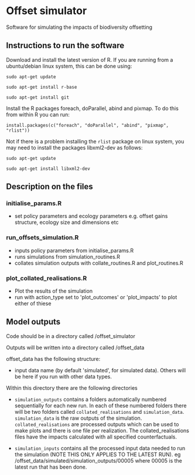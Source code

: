 Offset simulator
================

Software for simulating the impacts of biodiversity offsetting 


Instructions to run the software
---------------------------------

Download and install the latest version of R. If you are running from a ubuntu/debian linux system, this can be done using:

`sudo apt-get update`

`sudo apt-get install r-base`

`sudo apt-get install git`


Install the R packages foreach, doParallel, abind and pixmap. To do this from within R you can run:

`install.packages(c("foreach", "doParallel", "abind", "pixmap", "rlist"))`

Not if there is a problem installing the `rlist` package on linux system, you may need to install the packages libxml2-dev as follows:

`sudo apt-get update`

`sudo apt-get install libxml2-dev`


Description on the files
------------------------

### initialise_params.R 

* set policy parameters and ecology parameters e.g. offset gains structure, ecology size and dimensions etc


### run_offsets_simulation.R 

* inputs policy parameters from initialise_params.R
* runs simulations from simulation_routines.R
* collates simulation outputs with collate_routines.R and plot_routines.R


### plot_collated_realisations.R

* Plot the results of the simulation
* run with action_type set to 'plot_outcomes' or 'plot_impacts' to plot either of thiese


Model outputs
--------------

Code should be in a directory called <base dire>/offset_simulator

Outputs will be written into a directory called <base dire>/offset_data

offset_data has the following structure:

* input data name (by default 'simulated', for simulated data). Others will be here if you run with other data types.

Within this directory there are the following directories 

- `simulation_outputs` contains a folders automatically numbered sequentially for each new run. In each of these numbered folders there will be two folders called `collated_realisations` and `simulation_data`.  `simulation_data` is the raw outputs of the simulation. `collated_realisations` are processed outputs which can be used to make plots and there is one file per realization. The collated_realisations files have the impacts calculated with all specified counterfactuals. 

- `simulation_inputs` contains all the processed input data needed to run the simulation (NOTE THIS ONLY APPLIES TO THE LATEST RUN). eg <base dire>/offset_data/simulated/simulation_outputs/00005 where 00005 is the latest run that has been done.






